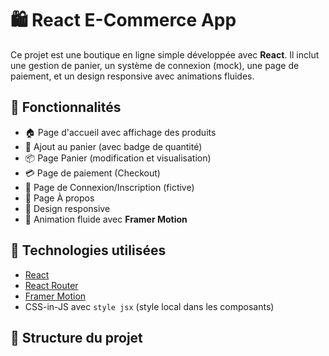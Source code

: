 # 🛍️ React E-Commerce App

Ce projet est une boutique en ligne simple développée avec **React**. Il inclut une gestion de panier, un système de connexion (mock), une page de paiement, et un design responsive avec animations fluides.

## 🚀 Fonctionnalités

- 🏠 Page d'accueil avec affichage des produits
- 🛒 Ajout au panier (avec badge de quantité)
- 📦 Page Panier (modification et visualisation)
- 💳 Page de paiement (Checkout)
- 🔐 Page de Connexion/Inscription (fictive)
- 📄 Page À propos
- 📱 Design responsive
- 🎨 Animation fluide avec **Framer Motion**

## 🧱 Technologies utilisées

- [React](https://reactjs.org/)
- [React Router](https://reactrouter.com/)
- [Framer Motion](https://www.framer.com/motion/)
- CSS-in-JS avec `style jsx` (style local dans les composants)

## 📂 Structure du projet

